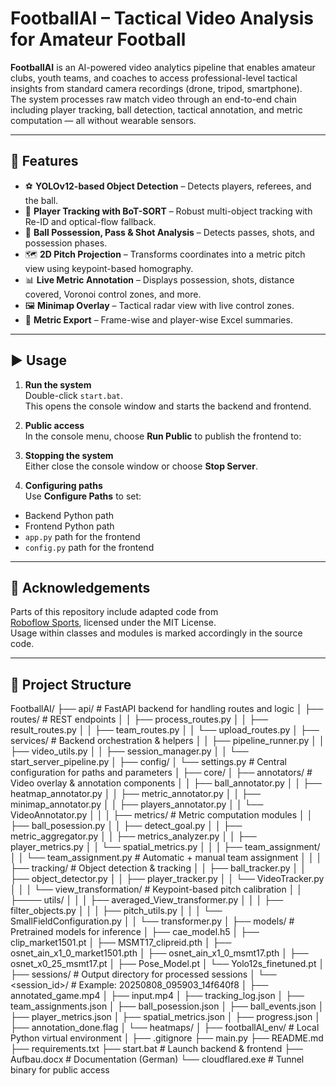 # FootballAI – Tactical Video Analysis for Amateur Football

**FootballAI** is an AI-powered video analytics pipeline that enables amateur clubs, youth teams, and coaches to access professional-level tactical insights from standard camera recordings (drone, tripod, smartphone).  
The system processes raw match video through an end-to-end chain including player tracking, ball detection, tactical annotation, and metric computation — all without wearable sensors.

---

## 🚀 Features

- ⚽ **YOLOv12-based Object Detection** – Detects players, referees, and the ball.  
- 🎥 **Player Tracking with BoT-SORT** – Robust multi-object tracking with Re-ID and optical-flow fallback.  
- 🧠 **Ball Possession, Pass & Shot Analysis** – Detects passes, shots, and possession phases.  
- 🗺️ **2D Pitch Projection** – Transforms coordinates into a metric pitch view using keypoint-based homography.  
- 📊 **Live Metric Annotation** – Displays possession, shots, distance covered, Voronoi control zones, and more.  
- 🖼️ **Minimap Overlay** – Tactical radar view with live control zones.  
- 📑 **Metric Export** – Frame-wise and player-wise Excel summaries.  

---

## ▶️ Usage

1. **Run the system**  
   Double-click `start.bat`.  
   This opens the console window and starts the backend and frontend.  

2. **Public access**  
   In the console menu, choose **Run Public** to publish the frontend to:  

3. **Stopping the system**  
Either close the console window or choose **Stop Server**.  

4. **Configuring paths**  
Use **Configure Paths** to set:
- Backend Python path
- Frontend Python path
- `app.py` path for the frontend
- `config.py` path for the frontend  

---

## 📜 Acknowledgements

Parts of this repository include adapted code from  
[Roboflow Sports](https://github.com/roboflow/sports), licensed under the MIT License.  
Usage within classes and modules is marked accordingly in the source code.

---

## 📂 Project Structure

FootballAI/
├── api/ # FastAPI backend for handling routes and logic
│ ├── routes/ # REST endpoints
│ │ ├── process_routes.py
│ │ ├── result_routes.py
│ │ ├── team_routes.py
│ │ └── upload_routes.py
│ ├── services/ # Backend orchestration & helpers
│ │ ├── pipeline_runner.py
│ │ ├── video_utils.py
│ │ ├── session_manager.py
│ │ └── start_server_pipeline.py
│
├── config/
│ └── settings.py # Central configuration for paths and parameters
│
├── core/
│ ├── annotators/ # Video overlay & annotation components
│ │ ├── ball_annotator.py
│ │ ├── heatmap_annotator.py
│ │ ├── metric_annotator.py
│ │ ├── minimap_annotator.py
│ │ ├── players_annotator.py
│ │ └── VideoAnnotator.py
│ │
│ ├── metrics/ # Metric computation modules
│ │ ├── ball_posession.py
│ │ ├── detect_goal.py
│ │ ├── metric_aggregator.py
│ │ ├── metrics_analyzer.py
│ │ ├── player_metrics.py
│ │ └── spatial_metrics.py
│ │
│ ├── team_assignment/
│ │ └── team_assignment.py # Automatic + manual team assignment
│ │
│ ├── tracking/ # Object detection & tracking
│ │ ├── ball_tracker.py
│ │ ├── object_detector.py
│ │ ├── player_tracker.py
│ │ └── VideoTracker.py
│ │
│ └── view_transformation/ # Keypoint-based pitch calibration
│ │ ├──── utils/
│ │ │ ├── averaged_View_transformer.py
│ │ │ ├── filter_objects.py
│ │ │ ├── pitch_utils.py
│ │ │ └── SmallFieldConfiguration.py
│ │ └── transformer.py
│
├── models/ # Pretrained models for inference
│ ├── cae_model.h5
│ ├── clip_market1501.pt
│ ├── MSMT17_clipreid.pth
│ ├── osnet_ain_x1_0_market1501.pth
│ ├── osnet_ain_x1_0_msmt17.pth
│ ├── osnet_x0_25_msmt17.pt
│ ├── Pose_Model.pt
│ └── Yolo12s_finetuned.pt
│
├── sessions/ # Output directory for processed sessions
│ └── <session_id>/ # Example: 20250808_095903_14f640f8
│   ├── annotated_game.mp4
│   ├── input.mp4
│   ├── tracking_log.json
│   ├── team_assignments.json
│   ├── ball_posession.json
│   ├── ball_events.json
│   ├── player_metrics.json
│   ├── spatial_metrics.json
│   ├── progress.json
│   ├── annotation_done.flag
│   └── heatmaps/
│
├── footballAI_env/ # Local Python virtual environment
│
├── .gitignore
├── main.py
├── README.md
├── requirements.txt
├── start.bat # Launch backend & frontend
├── Aufbau.docx # Documentation (German)
└── cloudflared.exe # Tunnel binary for public access


